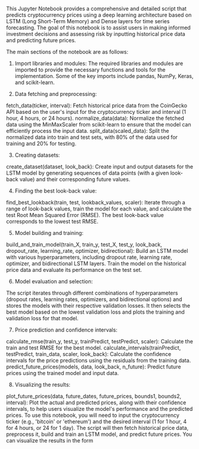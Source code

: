 This Jupyter Notebook provides a comprehensive and detailed script that predicts cryptocurrency prices using a deep learning architecture based on LSTM (Long Short-Term Memory) and Dense layers for time series forecasting. The goal of this notebook is to assist users in making informed investment decisions and assessing risk by inputting historical price data and predicting future prices.

The main sections of the notebook are as follows:

1. Import libraries and modules: The required libraries and modules are imported to provide the necessary functions and tools for the implementation. Some of the key imports include pandas, NumPy, Keras, and scikit-learn.

2. Data fetching and preprocessing:

  fetch_data(ticker, interval): Fetch historical price data from the CoinGecko API based on the user's input for the cryptocurrency ticker and interval (1 hour, 4   hours, or 24 hours).
  normalize_data(data): Normalize the fetched data using the MinMaxScaler from scikit-learn to ensure that the model can efficiently process the input data.
  split_data(scaled_data): Split the normalized data into train and test sets, with 80% of the data used for training and 20% for testing.
  
3. Creating datasets:

create_dataset(dataset, look_back): Create input and output datasets for the LSTM model by generating sequences of data points (with a given look-back value) and their corresponding future values.

4. Finding the best look-back value:

find_best_lookback(train, test, lookback_values, scaler): Iterate through a range of look-back values, train the model for each value, and calculate the test Root Mean Squared Error (RMSE). The best look-back value corresponds to the lowest test RMSE.

5. Model building and training:

build_and_train_model(train_X, train_y, test_X, test_y, look_back, dropout_rate, learning_rate, optimizer, bidirectional): Build an LSTM model with various hyperparameters, including dropout rate, learning rate, optimizer, and bidirectional LSTM layers. Train the model on the historical price data and evaluate its performance on the test set.

6. Model evaluation and selection:

The script iterates through different combinations of hyperparameters (dropout rates, learning rates, optimizers, and bidirectional options) and stores the models with their respective validation losses.
It then selects the best model based on the lowest validation loss and plots the training and validation loss for that model.

7. Price prediction and confidence intervals:

calculate_rmse(train_y, test_y, trainPredict, testPredict, scaler): Calculate the train and test RMSE for the best model.
calculate_intervals(trainPredict, testPredict, train_data, scaler, look_back): Calculate the confidence intervals for the price predictions using the residuals from the training data.
predict_future_prices(models, data, look_back, n_future): Predict future prices using the trained model and input data.

8. Visualizing the results:

plot_future_prices(data, future_dates, future_prices, bounds1, bounds2, interval): Plot the actual and predicted prices, along with their confidence intervals, to help users visualize the model's performance and the predicted prices.
To use this notebook, you will need to input the cryptocurrency ticker (e.g., 'bitcoin' or 'ethereum') and the desired interval (1 for 1 hour, 4 for 4 hours, or 24 for 1 day). The script will then fetch historical price data, preprocess it, build and train an LSTM model, and predict future prices. You can visualize the results in the form
